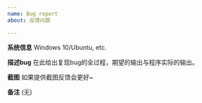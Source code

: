 ```yaml
---
name: Bug report
about: 反馈问题

---
```


**系统信息**
Windows 10/Ubuntu, etc.

**描述bug**
在此给出复现bug的全过程，期望的输出与程序实际的输出。

**截图**
如果提供截图反馈会更好~

**备注**
(无)
